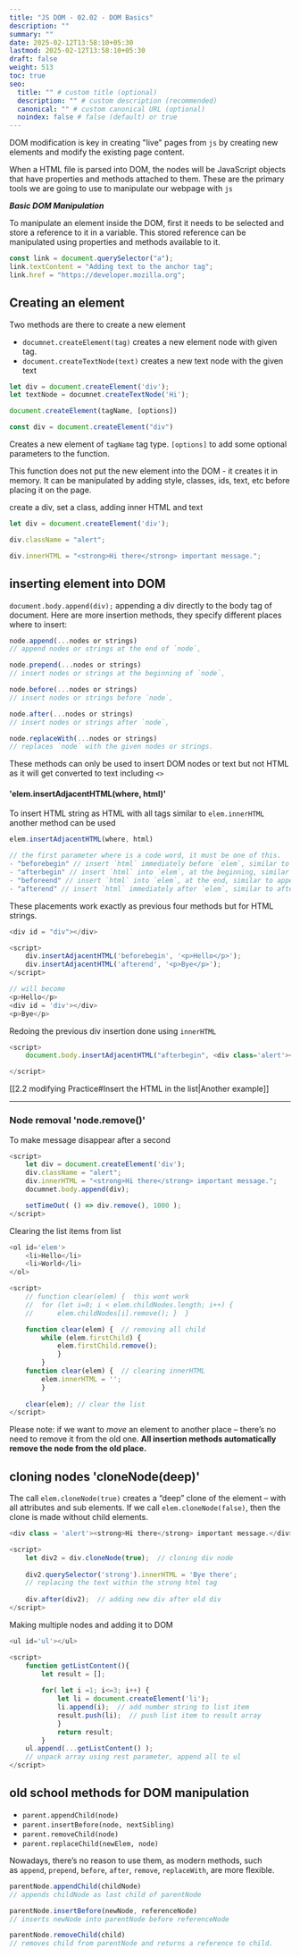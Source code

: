 ```yaml
---
title: "JS DOM - 02.02 - DOM Basics"
description: ""
summary: ""
date: 2025-02-12T13:58:10+05:30
lastmod: 2025-02-12T13:58:10+05:30
draft: false
weight: 513
toc: true
seo:
  title: "" # custom title (optional)
  description: "" # custom description (recommended)
  canonical: "" # custom canonical URL (optional)
  noindex: false # false (default) or true
---
```




DOM modification is key in creating "live" pages from `js` by creating new elements and modify the existing page content.

When a HTML file is parsed into DOM, the nodes will be JavaScript objects that have properties and methods attached to them.
These are the primary tools we are going to use to manipulate our webpage with `js`


***Basic DOM Manipulation***

To manipulate an element inside the DOM, first it needs to be selected and store a reference to it in a variable.
This stored reference can be manipulated using properties and methods available to it.
```js
const link = document.querySelector("a");
link.textContent = "Adding text to the anchor tag";
link.href = "https://developer.mozilla.org";
```



## Creating an element

Two methods are there to create a new element
* `documnet.createElement(tag)` creates a new element node with given tag.
* `document.createTextNode(text)` creates a new text node with the given text
```js
let div = document.createElement('div');
let textNode = documnet.createTextNode('Hi');
```

```js
document.createElement(tagName, [options])

const div = document.createElement("div")
```
Creates a new element of `tagName` tag type.
`[options]` to add some optional parameters to the function.

This function does not put the new element into the DOM - it creates it in memory.
It can be manipulated by adding style, classes, ids, text, etc before placing it on the page.


create a div, set a class, adding inner HTML and text
```js
let div = document.createElement('div');

div.className = "alert";

div.innerHTML = "<strong>Hi there</strong> important message.";
```


## inserting element into DOM

`document.body.append(div);` appending a div directly to the body tag of document.
Here are more insertion methods, they specify different places where to insert:
```js
node.append(...nodes or strings)
// append nodes or strings at the end of `node`,

node.prepend(...nodes or strings)
// insert nodes or strings at the beginning of `node`,

node.before(...nodes or strings)
// insert nodes or strings before `node`,

node.after(...nodes or strings)
// insert nodes or strings after `node`,

node.replaceWith(...nodes or strings)
// replaces `node` with the given nodes or strings.
```
These methods can only be used to insert DOM nodes or text but not HTML as it will get converted to text including `<>`

#### 'elem.insertAdjacentHTML(where, html)'

To insert HTML string as HTML with all tags similar to `elem.innerHTML` another method can be used
```js
elem.insertAdjacentHTML(where, html)

// the first parameter where is a code word, it must be one of this.
- "beforebegin" // insert `html` immediately before `elem`, similar to begin
- "afterbegin" // insert `html` into `elem`, at the beginning, similar to prepend
- "beforeend" // insert `html` into `elem`, at the end, similar to append
- "afterend" // insert `html` immediately after `elem`, similar to after.
```
These placements work exactly as previous four methods but for HTML strings.

```js
<div id = "div"></div>

<script>
	div.insertAdjacentHTML('beforebegin', '<p>Hello</p>');
	div.insertAdjacentHTML('afterend', '<p>Bye</p>');
</script>

// will become
<p>Hello</p>
<div id = 'div'></div>
<p>Bye</p>
```

Redoing the previous div insertion done using `innerHTML`
```js
<script>
	document.body.insertAdjacentHTML("afterbegin", <div class='alert'><strong>Hi there</strong> important message.</div>)

</script>
```

[[2.2 modifying Practice#Insert the HTML in the list|Another example]]





______________

### Node removal 'node.remove()'

To make message disappear after a second
```js
<script>
	let div = document.createElement('div');
	div.className = "alert";
	div.innerHTML = "<strong>Hi there</strong> important message.";
	documnet.body.append(div);

	setTimeOut( () => div.remove(), 1000 );
</script>
```

Clearing the list items from list
```js
<ol id='elem'>
	<li>Hello</li>
	<li>World</li>
</ol>

<script>
	// function clear(elem) {  this wont work
	//	for (let i=0; i < elem.childNodes.length; i++) {
	//		elem.childNodes[i].remove(); }	}

	function clear(elem) {  // removing all child
		while (elem.firstChild) {
			elem.firstChild.remove();
			}
		}
	function clear(elem) {  // clearing innerHTML
		elem.innerHTML = '';
		}
		
	clear(elem); // clear the list
</script>
```

Please note: if we want to _move_ an element to another place – there’s no need to remove it from the old one.
**All insertion methods automatically remove the node from the old place.**



## cloning nodes 'cloneNode(deep)'

The call `elem.cloneNode(true)` creates a “deep” clone of the element – with all attributes and sub elements. 
If we call `elem.cloneNode(false)`, then the clone is made without child elements.
```js
<div class = 'alert'><strong>Hi there</strong> important message.</div>

<script>
	let div2 = div.cloneNode(true);  // cloning div node
	
	div2.querySelector('strong').innerHTML = 'Bye there';
	// replacing the text within the strong html tag
	
	div.after(div2);  // adding new div after old div
</script>
```


Making multiple nodes and adding it to DOM
```js
<ul id='ul'></ul>

<script>
	function getListContent(){
		let result = [];
		
		for( let i =1; i<=3; i++) {
			let li = document.createElement('li');
			li.append(i);  // add number string to list item 
			result.push(li);  // push list item to result array
			}
			return result;
		}
	ul.append(...getListContent() );
	// unpack array using rest parameter, append all to ul 
</script>
```




## old school methods for DOM manipulation

- `parent.appendChild(node)`
- `parent.insertBefore(node, nextSibling)`
- `parent.removeChild(node)`
- `parent.replaceChild(newElem, node)`

Nowadays, there’s no reason to use them, as modern methods, such as `append`, `prepend`, `before`, `after`, `remove`, `replaceWith`, are more flexible.

```js
parentNode.appendChild(childNode)
// appends childNode as last child of parentNode

parentNode.insertBefore(newNode, referenceNode)
// inserts newNode into parentNode before referenceNode
```

```js
parentNode.removeChild(child)
// removes child from parentNode and returns a reference to child.
```
